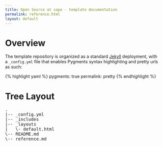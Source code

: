 ```yaml
---
title: Open Source at sapo - template documentation
permalink: reference.html
layout: default
---
```


# Overview #

The template repository is organized as a standard [Jekyll][jk] deployment, with a `_config.yml` file that enables Pygments syntax highlighting and pretty urls as such:

{% highlight yaml %}
pygments: true
permalink: pretty
{% endhighlight %}

# Tree Layout #

<pre>
.
|-- _config.yml
|-- _includes
|-- _layouts
|   \- default.html
\-- README.md
\-- reference.md
</pre>

[jk]: http://github.com/mojombo/jekyll/